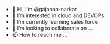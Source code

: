 - 👋 Hi, I’m @gajanan-narkar
- 👀 I’m interested in cloud and DEVOPs
- 🌱 I’m currently learning sales force
- 💞️ I’m looking to collaborate on ...
- 📫 How to reach me ...

<!---
gajanan-narkar/gajanan-narkar is a ✨ special ✨ repository because its `README.md` (this file) appears on your GitHub profile.
You can click the Preview link to take a look at your changes.
--->
